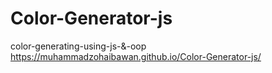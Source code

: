 # Color-Generator-js
color-generating-using-js-&amp;-oop
https://muhammadzohaibawan.github.io/Color-Generator-js/
